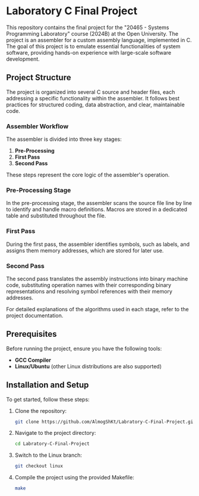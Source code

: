 
# Laboratory C Final Project

This repository contains the final project for the "20465 - Systems Programming Laboratory" course (2024B) at the Open University. The project is an assembler for a custom assembly language, implemented in C. The goal of this project is to emulate essential functionalities of system software, providing hands-on experience with large-scale software development.

## Project Structure

The project is organized into several C source and header files, each addressing a specific functionality within the assembler. It follows best practices for structured coding, data abstraction, and clear, maintainable code.

### Assembler Workflow

The assembler is divided into three key stages:

1. **Pre-Processing**
2. **First Pass**
3. **Second Pass**

These steps represent the core logic of the assembler's operation.

### Pre-Processing Stage
In the pre-processing stage, the assembler scans the source file line by line to identify and handle macro definitions. Macros are stored in a dedicated table and substituted throughout the file.

### First Pass
During the first pass, the assembler identifies symbols, such as labels, and assigns them memory addresses, which are stored for later use.

### Second Pass
The second pass translates the assembly instructions into binary machine code, substituting operation names with their corresponding binary representations and resolving symbol references with their memory addresses.

For detailed explanations of the algorithms used in each stage, refer to the project documentation.

## Prerequisites

Before running the project, ensure you have the following tools:

- **GCC Compiler**
- **Linux/Ubuntu** (other Linux distributions are also supported)

## Installation and Setup

To get started, follow these steps:

1. Clone the repository:
   ```bash
   git clone https://github.com/AlmogShKt/Labratory-C-Final-Project.git
   ```

2. Navigate to the project directory:
   ```bash
   cd Labratory-C-Final-Project
   ```

3. Switch to the Linux branch:
   ```bash
   git checkout linux
   ```

4. Compile the project using the provided Makefile:
   ```bash
   make
   ```
